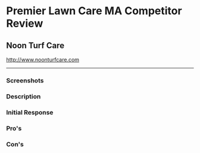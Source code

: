 # Premier Lawn Care MA Competitor Review
## Noon Turf Care
http://www.noonturfcare.com

---

### Screenshots


### Description


### Initial Response


### Pro's


### Con's